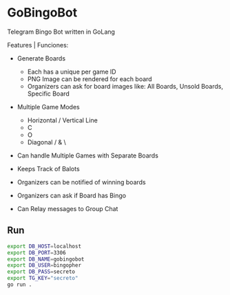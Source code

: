 # GoBingoBot
Telegram Bingo Bot written in GoLang

Features | Funciones: 
- Generate Boards
  - Each has a unique per game ID 
  - PNG Image can be rendered for each board
  - Organizers can ask for board images like: All Boards, Unsold Boards, Specific Board

- Multiple Game Modes
  - Horizontal / Vertical Line
  - C
  - O
  - Diagonal / & \

- Can handle Multiple Games with Separate Boards

- Keeps Track of Balots
 - Organizers can be notified of winning boards
 - Organizers can ask if Board has Bingo
 - Can Relay messages to Group Chat

## Run
```bash
export DB_HOST=localhost
export DB_PORT=3306
export DB_NAME=gobingobot
export DB_USER=bingopher
export DB_PASS=secreto
export TG_KEY="secreto"
go run . 
```